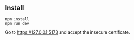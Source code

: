## Install

```shell
npm install
npm run dev
```

Go to https://127.0.0.1:5173 and accept the insecure certificate.
